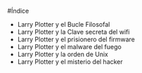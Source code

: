 #Índice

* Larry Plotter y el Bucle Filosofal
* Larry Plotter y la Clave secreta del wifi
* Larry Plotter y el prisionero del firmware
* Larry Plotter y el malware del fuego
* Larry Plotter y la orden de Unix
* Larry Plotter y el misterio del hacker
